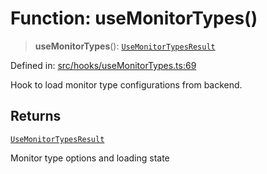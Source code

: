 # Function: useMonitorTypes()

> **useMonitorTypes**(): [`UseMonitorTypesResult`](../interfaces/UseMonitorTypesResult.md)

Defined in: [src/hooks/useMonitorTypes.ts:69](https://github.com/Nick2bad4u/Uptime-Watcher/blob/main/src/hooks/useMonitorTypes.ts#L69)

Hook to load monitor type configurations from backend.

## Returns

[`UseMonitorTypesResult`](../interfaces/UseMonitorTypesResult.md)

Monitor type options and loading state

